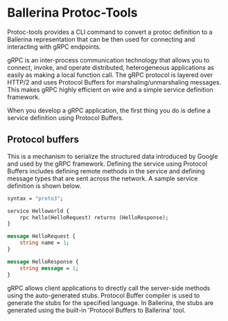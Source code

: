 Ballerina Protoc-Tools
===================

Protoc-tools provides a CLI command to convert a protoc definition to a Ballerina representation that can be then used for connecting and interacting with gRPC endpoints.

gRPC is an inter-process communication technology that allows you to connect, invoke, and operate distributed, heterogeneous applications as easily as making a local function call. The gRPC protocol is layered over HTTP/2 and uses Protocol Buffers for marshaling/unmarshaling messages. This makes gRPC highly efficient on wire and a simple service definition framework.

When you develop a gRPC application, the first thing you do is define a service definition using Protocol Buffers.

## Protocol buffers

This is a mechanism to serialize the structured data introduced by Google and used by the gRPC framework. Defining the service using Protocol Buffers includes defining remote methods in the service and defining message types that are sent across the network. A sample service definition is shown below.

```proto
syntax = "proto3";

service Helloworld {
    rpc hello(HelloRequest) returns (HelloResponse);
}

message HelloRequest {
    string name = 1;
}

message HelloResponse {
    string message = 1;
}
```

gRPC allows client applications to directly call the server-side methods using the auto-generated stubs. Protocol
Buffer compiler is used to generate the stubs for the specified language. In Ballerina, the stubs are generated using the built-in 'Protocol Buffers to Ballerina' tool.

